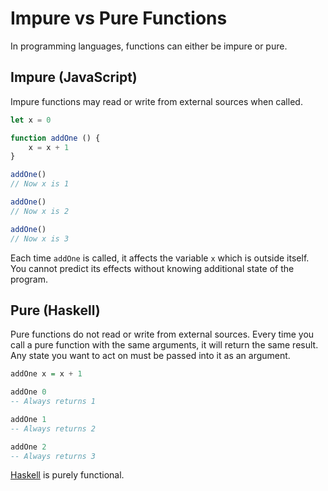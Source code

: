# Impure vs Pure Functions

In programming languages, functions can either be impure or pure.

## Impure (JavaScript)

Impure functions may read or write from external sources when called.

```javascript
let x = 0

function addOne () {
	x = x + 1
}

addOne()
// Now x is 1

addOne()
// Now x is 2

addOne()
// Now x is 3
```

Each time `addOne` is called, it affects the variable `x` which is outside
itself. You cannot predict its effects without knowing additional state of the
program.

## Pure (Haskell)

Pure functions do not read or write from external sources. Every time you call a
pure function with the same arguments, it will return the same result. Any state
you want to act on must be passed into it as an argument.

```haskell
addOne x = x + 1

addOne 0
-- Always returns 1

addOne 1
-- Always returns 2

addOne 2
-- Always returns 3
```

[Haskell](./haskell.md) is purely functional.
